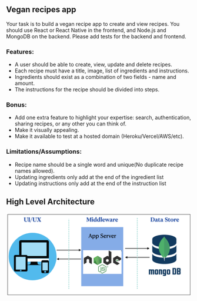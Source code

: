 ## Vegan recipes app

Your task is to build a vegan recipe app to create and view recipes. You should use React or React Native in the frontend, and Node.js and MongoDB on the backend. Please add tests for the backend and frontend.

### Features:

- A user should be able to create, view, update and delete recipes.
- Each recipe must have a title, image, list of ingredients and instructions.
- Ingredients should exist as a combination of two fields - name and amount.
- The instructions for the recipe should be divided into steps.

### Bonus:

- Add one extra feature to highlight your expertise: search, authentication, sharing recipes, or any other you can think of.
- Make it visually appealing.
- Make it available to test at a hosted domain (Heroku/Vercel/AWS/etc).

### Limitations/Assumptions:

- Recipe name should be a single word and unique(No duplicate recipe names allowed).
- Updating ingredients only add at the end of the ingredient list
- Updating instructions only add at the end of the instruction list

## High Level Architecture

![](images/high-level-architecture.png)
